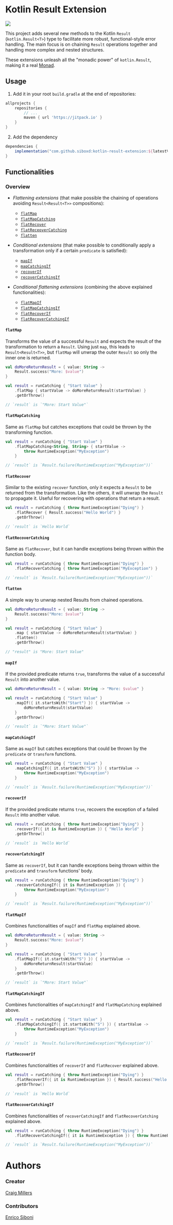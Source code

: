 # Kotlin Result Extension

[![](https://jitpack.io/v/siboxd/kotlin-result-extension.svg)](https://jitpack.io/#siboxd/kotlin-result-extension)

This project adds several new methods to the Kotlin `Result` (`kotlin.Result<T>`) type to facilitate
more robust, functional-style error handling. The main focus is on chaining `Result` operations
together and handling more complex and nested structures.

These extensions unleash all the "monadic power" of `kotlin.Result`, making it a
real [Monad](https://en.wikipedia.org/wiki/Monad_(functional_programming)).

## Usage

1. Add it in your root `build.gradle` at the end of repositories:

```groovy
allprojects {
    repositories {
        // ...
        maven { url 'https://jitpack.io' }
    }
}
```

2. Add the dependency

```groovy
dependencies {
    implementation("com.github.siboxd:kotlin-result-extension:${latestVersion}")
}
```

## Functionalities

### Overview

- *Flattening extensions* (that make possible the chaining of operations
  avoiding `Result<Result<T>>` compositions):

    - [`flatMap`](#flatMap)
    - [`flatMapCatching`](#flatMapCatching)
    - [`flatRecover`](#flatRecover)
    - [`flatReceoverCatching`](#flatReceoverCatching)
    - [`flatten`](#flatten)

- *Conditional extensions* (that make possible to conditionally apply a transformation only if a
  certain `predicate` is satisfied):

    - [`mapIf`](#mapIf)
    - [`mapCatchingIf`](#mapCatchingIf)
    - [`recoverIf`](#recoverIf)
    - [`recoverCatchingIf`](#recoverCatchingIf)

- *Conditional flattening extensions* (combining the above explained functionalities):

    - [`flatMapIf`](#flatMapIf)
    - [`flatMapCatchingIf`](#flatMapCatchingIf)
    - [`flatRecoverIf`](#flatRecoverIf)
    - [`flatRecoverCatchingIf`](#flatRecoverCatchingIf)

#### `flatMap`

Transforms the value of a successful `Result` and expects the result of the transformation to return
a `Result`. Using just `map`, this leads to `Result<Result<T>>`, but `flatMap` will unwrap the
outer `Result` so only the inner one is returned.

```kotlin
val doMoreReturnResult = { value: String ->
    Result.success("More: $value")
}

val result = runCatching { "Start Value" }
    .flatMap { startValue -> doMoreReturnResult(startValue) }
    .getOrThrow()

// `result` is `"More: Start Value"`
```

#### `flatMapCatching`

Same as `flatMap` but catches exceptions that could be thrown by the transforming function.

```kotlin
val result = runCatching { "Start Value" }
    .flatMapCatching<String, String> { startValue ->
        throw RuntimeException("MyException")
    }

// `result` is `Result.failure(RuntimeException("MyException"))`
```

#### `flatRecover`

Similar to the existing `recover` function, only it expects a `Result` to be returned from the
transformation. Like the others, it will unwrap the `Result` to propagate it. Useful for recovering
with operations that return a result.

```kotlin
val result = runCatching { throw RuntimeException("Dying") }
    .flatRecover { Result.success("Hello World") }
    .getOrThrow()

// `result` is `Hello World`
```

#### `flatRecoverCatching`

Same as `flatRecover`, but it can handle exceptions being thrown within the function body.

```kotlin
val result = runCatching { throw RuntimeException("Dying") }
    .flatRecoverCatching { throw RuntimeException("MyException") }

// `result` is `Result.failure(RuntimeException("MyException"))`
```

#### `flatten`

A simple way to unwrap nested Results from chained operations.

```kotlin
val doMoreReturnResult = { value: String ->
    Result.success("More: $value")
}

val result = runCatching { "Start Value" }
    .map { startValue -> doMoreReturnResult(startValue) }
    .flatten()
    .getOrThrow()

// "result" is "More: Start Value"
```

#### `mapIf`

If the provided predicate returns `true`, transforms the value of a successful `Result` into another
value.

```kotlin
val doMoreReturnResult = { value: String -> "More: $value" }

val result = runCatching { "Start Value" }
    .mapIf({ it.startsWith("Start") }) { startValue ->
        doMoreReturnResult(startValue)
    }
    .getOrThrow()

// `result` is `"More: Start Value"`
```

#### `mapCatchingIf`

Same as `mapIf` but catches exceptions that could be thrown by the `predicate` or `transform`
functions.

```kotlin
val result = runCatching { "Start Value" }
    .mapCatchingIf({ it.startsWith("S") }) { startValue ->
        throw RuntimeException("MyException")
    }

// `result` is `Result.failure(RuntimeException("MyException"))`
```

#### `recoverIf`

If the provided predicate returns `true`, recovers the exception of a failed `Result` into another
value.

```kotlin
val result = runCatching { throw RuntimeException("Dying") }
    .recoverIf({ it is RuntimeException }) { "Hello World" }
    .getOrThrow()

// `result` is `Hello World`
```

#### `recoverCatchingIf`

Same as `recoverIf`, but it can handle exceptions being thrown within the `predicate`
and `transform` functions' body.

```kotlin
val result = runCatching { throw RuntimeException("Dying") }
    .recoverCatchingIf({ it is RuntimeException }) {
        throw RuntimeException("MyException")
    }

// `result` is `Result.failure(RuntimeException("MyException"))`
```

#### `flatMapIf`

Combines functionalities of `mapIf` and `flatMap` explained above.

```kotlin
val doMoreReturnResult = { value: String ->
    Result.success("More: $value")
}

val result = runCatching { "Start Value" }
    .flatMapIf({ it.startsWith("S") }) { startValue ->
        doMoreReturnResult(startValue)
    }
    .getOrThrow()

// `result` is `"More: Start Value"`
```

#### `flatMapCatchingIf`

Combines functionalities of `mapCatchingIf` and `flatMapCatching` explained above.

```kotlin
val result = runCatching { "Start Value" }
    .flatMapCatchingIf({ it.startsWith("S") }) { startValue ->
        throw RuntimeException("MyException")
    }

// `result` is `Result.failure(RuntimeException("MyException"))`
```

#### `flatRecoverIf`

Combines functionalities of `recoverIf` and `flatRecover` explained above.

```kotlin
val result = runCatching { throw RuntimeException("Dying") }
    .flatRecoverIf({ it is RuntimeException }) { Result.success("Hello World") }
    .getOrThrow()

// `result` is `Hello World`
```

#### `flatRecoverCatchingIf`

Combines functionalities of `recoverCatchingIf` and `flatRecoverCatching` explained above.

```kotlin
val result = runCatching { throw RuntimeException("Dying") }
    .flatRecoverCatchingIf({ it is RuntimeException }) { throw RuntimeException("MyException") }

// `result` is `Result.failure(RuntimeException("MyException"))`
```

# Authors

### Creator

[Craig Millers](https://github.com/craigmiller160)

### Contributors

[Enrico Siboni](https://github.com/siboxd/)
